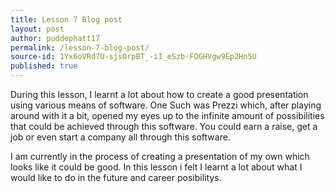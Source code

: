 ```yaml
---
title: Lesson 7 Blog post
layout: post
author: puddephatt17
permalink: /lesson-7-blog-post/
source-id: 1Yx6oVRd7U-sjsOrpBT_-iI_eSzb-FOGHVgw9Ep2Hn5U
published: true
---
```

During this lesson, I learnt a lot about how to create a good presentation using various means of software. One Such was Prezzi which, after playing around with it a bit, opened my eyes up to the infinite amount of possibilities that could be achieved through this software. You could earn a raise, get a job or even start a company all through this software.

I am currently in the process of creating a presentation of my own which looks like it could be good. In this lesson i felt I learnt a lot about what I would like to do in the future and career posibilitys.

